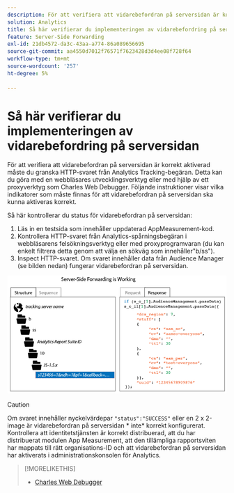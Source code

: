 ```yaml
---
description: För att verifiera att vidarebefordran på serversidan är korrekt aktiverad måste du granska HTTP-svaret från Analytics Tracking-begäran. Detta kan du göra med en webbläsares utvecklingsverktyg eller med hjälp av ett proxyverktyg som Charles Web Debugger. Följande instruktioner visar vilka indikatorer som måste finnas för att vidarebefordran på serversidan ska kunna aktiveras korrekt.
solution: Analytics
title: Så här verifierar du implementeringen av vidarebefordring på serversidan
feature: Server-Side Forwarding
exl-id: 21db4572-da3c-43aa-a774-86a089656695
source-git-commit: aa4550d7012f76571f7623428d3d4ee08f728f64
workflow-type: tm+mt
source-wordcount: '257'
ht-degree: 5%

---
```


# Så här verifierar du implementeringen av vidarebefordring på serversidan

För att verifiera att vidarebefordran på serversidan är korrekt aktiverad måste du granska HTTP-svaret från Analytics Tracking-begäran. Detta kan du göra med en webbläsares utvecklingsverktyg eller med hjälp av ett proxyverktyg som Charles Web Debugger. Följande instruktioner visar vilka indikatorer som måste finnas för att vidarebefordran på serversidan ska kunna aktiveras korrekt.

Så här kontrollerar du status för vidarebefordran på serversidan:

1. Läs in en testsida som innehåller uppdaterad AppMeasurement-kod.
1. Kontrollera HTTP-svaret från Analytics-spårningsbegäran i webbläsarens felsökningsverktyg eller med proxyprogramvaran (du kan enkelt filtrera detta genom att välja en sökväg som innehåller&quot;b/ss&quot;).
1. Inspect HTTP-svaret. Om svaret innehåller data från Audience Manager (se bilden nedan) fungerar vidarebefordran på serversidan.

![](assets/ssf-succeed.png)

>[!CAUTION]
>
>Om svaret innehåller nyckelvärdepar `"status":"SUCCESS"` eller en 2 x 2-image är vidarebefordran på serversidan * inte* korrekt konfigurerat. Kontrollera att identitetstjänsten är korrekt distribuerad, att du har distribuerat modulen App Measurement, att den tillämpliga rapportsviten har mappats till rätt organisations-ID och att vidarebefordran på serversidan har aktiverats i administrationskonsolen för Analytics.

>[!MORELIKETHIS]
>
>* [Charles Web Debugger](https://www.charlesproxy.com/)


